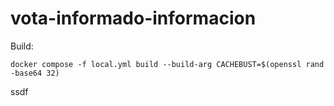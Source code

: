 # vota-informado-informacion
 
Build: 

```
docker compose -f local.yml build --build-arg CACHEBUST=$(openssl rand -base64 32)
```
ssdf